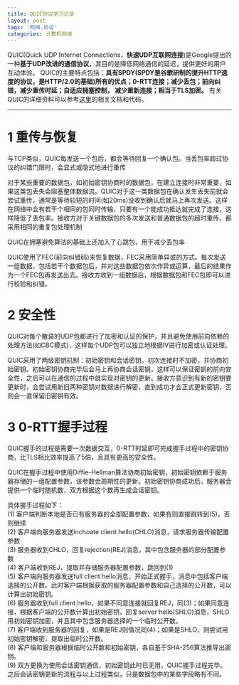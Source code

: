 ```yaml
---
title: QUIC协议学习记录
layout: post
tags: '网络,协议'
categories: 计算机网络
---
```

QUIC(Quick UDP Internet Connections，**快速UDP互联网连接**)是Google提出的一种**基于UDP改进的通信协议**，其目的是降低网络通信的延迟，提供更好的用户互动体验。
QUIC的主要特点包括：**具有SPDY(SPDY是谷歌研制的提升HTTP速度的协议，是HTTP/2.0的基础)所有的优点；0-RTT连接；减少丢包；前向纠错，减少重传时延；自适应拥塞控制， 减少重新连接；相当于TLS加密。**
有关QUIC的详细资料可以参考[这里](http://www.chromium.org/quic)的相关文档和代码。
<!--more-->
***

# 1 重传与恢复

与TCP类似，QUIC每发送一个包后，都会等待回复一个确认包。当丢包率超过协议的纠错门限时，会显式或隐式地进行重传

对于某些重要的数据包，如初始密钥协商时的数据包，在建立连接时非常重要，如果这类包丢失会阻塞整体数据流。QUIC对于这一类数据包在确认发生丢失前就会尝试重传，通常是等待较短的时间(如20ms)没收到确认后就马上再次发送。这样在网络中会有若干个相同的包同时传输，只要有一个能成功抵达就完成了连接，这样降低了丢包率。接收方对于关键数据包的多次发送和普通数据包的超时重传，都采用相同的重复包处理机制

QUIC在拥塞避免算法的基础上还加入了心跳包，用于减少丢包率

QUIC使用了FEC(前向纠错码)来恢复数据，FEC采用简单异或的方式。每次发送一组数据，包括若干个数据包后，并对这些数据包依次作异或运算，最后的结果作为一个FEC包再发送出去。接收方收到一组数据后，根据数据包和FEC包即可以进行校验和纠错。
 
# 2 安全性

QUIC对每个散装的UDP包都进行了加密和认证的保护，并且避免使用前向依赖的处理方法(如CBC模式)，这样每个UDP包可以独立地根据IV进行加密或认证处理。

QUIC采用了两级密钥机制：初始密钥和会话密钥。初次连接时不加密，并协商初始密钥。初始密钥协商完毕后会马上再协商会话密钥，这样可以保证密钥的前向安全性，之后可以在通信的过程中就实现对密钥的更新。接收方意识到有新的密钥要更新时，会尝试用新旧两种密钥对数据进行解密，直到成功才会正式更新密钥，否则会一直保留旧密钥有效。

# 3 0-RTT握手过程

QUIC握手的过程是需要一次数据交互，0-RTT时延即可完成握手过程中的密钥协商，比TLS相比效率提高了5倍，且具有更高的安全性。

QUIC在握手过程中使用Diffie-Hellman算法协商初始密钥，初始密钥依赖于服务器存储的一组配置参数，该参数会周期性的更新。初始密钥协商成功后，服务器会提供一个临时随机数，双方根据这个数再生成会话密钥。

具体握手过程如下：  
(1) 客户端判断本地是否已有服务器的全部配置参数，如果有则直接跳转到(5)，否则继续  
(2) 客户端向服务器发送inchoate client hello(CHLO)消息，请求服务器传输配置参数  
(3) 服务器收到CHLO，回复rejection(REJ)消息，其中包含服务器的部分配置参数  
(4) 客户端收到REJ，提取并存储服务器配置参数，跳回到(1)   
(5) 客户端向服务器发送full client hello消息，开始正式握手，消息中包括客户端选择的公开数。此时客户端根据获取的服务器配置参数和自己选择的公开数，可以计算出初始密钥。  
(6) 服务器收到full client hello，如果不同意连接就回复REJ，同(3)；如果同意连接，根据客户端的公开数计算出初始密钥，回复server hello(SHLO)消息，SHLO用初始密钥加密，并且其中包含服务器选择的一个临时公开数。  
(7) 客户端收到服务器的回复，如果是REJ则情况同(4)；如果是SHLO，则尝试用初始密钥解密，提取出临时公开数。  
(8) 客户端和服务器根据临时公开数和初始密钥，各自基于SHA-256算法推导出密钥。  
(9) 双方更换为使用会话密钥通信，初始密钥此时已无用，QUIC握手过程完毕。之后会话密钥更新的流程与以上过程类似，只是数据包中的某些字段略有不同。